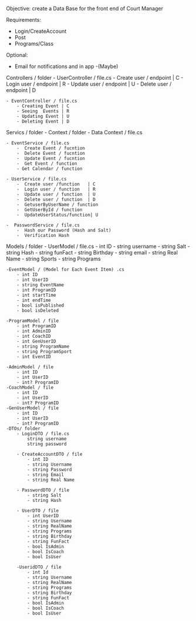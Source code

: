Objective: create a Data Base for the front end of Court Manager

Requirements:

- Login/CreateAccount 
- Post 
- Programs/Class 

Optional:
- Email for notifications and in app -(Maybe)

Controllers / folder 
    - UserController / file.cs 
        - Create user / endpoint | C 
        - Login user / endpoint | R 
        - Update user / endpoint | U 
        - Delete user / endpoint | D

    - EventController / file.cs
        - Creating Event | C
        - Seeing  Events | R
        - Updating Event | U
        - Deleting Event | D

Servics / folder
    - Context / folder
        - Data Context / file.cs

    - EventService / file.cs
        -  Create Event / fucntion
        -  Delete Event / fucntion
        -  Update Event / fucntion
        -  Get Event / function
        - Get Calendar / function

    - UserService / file.cs
        -  Create user /function   | C
        -  Login user / function   | R
        -  Update user / function  | U 
        -  Delete user / function  | D
        -  GetuserByUserName / function
        -  GetUserById / function
        -  UpdateUserStatus/function| U
    
    -  PasswordService / file.cs
        -  Hash our Password (Hash and Salt)
        -  Verification Hash

Models / folder
    - UserModel / file.cs
        - int      ID
        - string   username
        - string   Salt
        - string   Hash
        - string   funFact
        - string   Birthday
        - string   email
        - string   Real Name
        - string   Sports
        - string   Programs

    -EventModel / (Model for Each Event Item) .cs
        - int ID
        - int UserID
        - string EventName
        - int ProgramID
        - int startTime
        - int endTime
        - bool isPublished
        - bool isDeleted
    
    -ProgramModel / file
        - int ProgramID 
        - int AdminID 
        - int CoachID 
        - int GenUserID 
        - string ProgramName 
        - string ProgramSport 
        - int EventID 

    -AdminModel / file
        - int ID
        - int UserID
        - int? ProgramID
    -CoachModel / file
        - int ID
        - int UserID
        - int? ProgramID
    -GenUserModel / file
        - int ID
        - int UserID
        - int? ProgramID
    -DTOs/ folder
        - LoginDTO / file.cs
            string username
            string password

        - CreateAccountDTO / file
            - int ID 
            - string Username
            - string Password
            - string Email
            - string Real Name

        - PasswordDTO / file
            - string Salt
            - string Hash
        
        - UserDTO / file
            - int UserID
            - string Username 
            - string RealName 
            - string Programs 
            - string Birthday 
            - string FunFact 
            - bool IsAdmin 
            - bool IsCoach 
            - bool IsUser
        
        -UseridDTO / file
            - int Id
            - string Username
            - string RealName
            - string Programs
            - string Birthday
            - string FunFact
            - bool IsAdmin
            - bool IsCoach
            - bool IsUser


